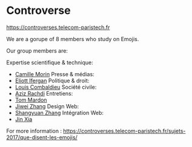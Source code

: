 # Controverse


https://controverses.telecom-paristech.fr

We are a gorupe of 8 members who study on Emojis. 

Our group members are:

Expertise scientifique & technique:
- [Camille Morin](https://github.com/camcamcamcamcamcam)
Presse & médias:
- [Eliott Ifergan](https://github.com/eliottif)
Politique & droit:
- [Louis Combaldieu](https://github.com/lcombaldieu)
Société civile:
- [Aziz Rachdi](https://github.com/Aziz-Rachdi)
Entretiens:
- [Tom Mardon](https://github.com/tmardon)
- [Jiwei Zhang](https://github.com/redtea0)
Design Web:
- [Shangyuan Zhang](https://github.com/ShangyuanZ)
Intégration Web:
- [Jin Xia](https://github.com/GabrielXia)


For more information : https://controverses.telecom-paristech.fr/sujets-2017/que-disent-les-emojis/
